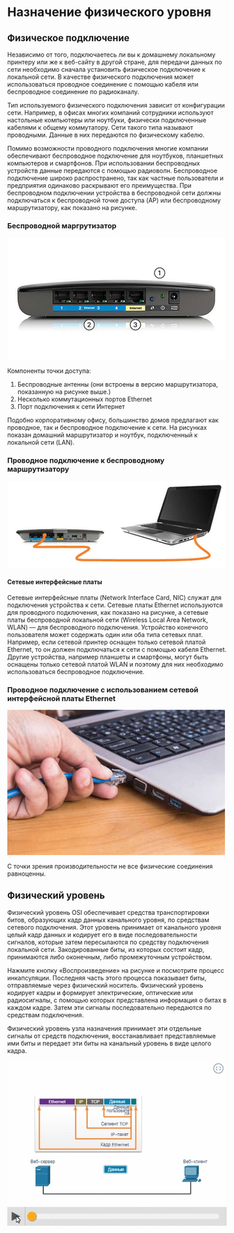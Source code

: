 # Назначение физического уровня

<!-- 4.1.1 -->
## Физическое подключение
Независимо от того, подключаетесь ли вы к домашнему локальному принтеру или же к веб-сайту в другой стране, для передачи данных по сети необходимо сначала установить физическое подключение к локальной сети. В качестве физического подключения может использоваться проводное соединение с помощью кабеля или беспроводное соединение по радиоканалу.

Тип используемого физического подключения зависит от конфигурации сети. Например, в офисах многих компаний сотрудники используют настольные компьютеры или ноутбуки, физически подключенные кабелями к общему коммутатору. Сети такого типа называют проводными. Данные в них передаются по физическому кабелю.

Помимо возможности проводного подключения многие компании обеспечивают беспроводное подключение для ноутбуков, планшетных компьютеров и смартфонов. При использовании беспроводных устройств данные передаются с помощью радиоволн. Беспроводное подключение широко распространено, так как частные пользователи и предприятия одинаково раскрывают его преимущества. При беспроводном подключении устройства в беспроводной сети должны подключаться к беспроводной точке доступа (AP) или беспроводному маршрутизатору, как показано на рисунке.

### Беспроводной маргрутизатор
![](./assets/4.1.1-1.jpg)
<!-- /courses/itn-dl/aeece082-34fa-11eb-ad9a-f74babed41a6/af1ffe72-34fa-11eb-ad9a-f74babed41a6/assets/2dd1e703-1c25-11ea-81a0-ffc2c49b96bc_md.jpg -->
Компоненты точки доступа:

1. Беспроводные антенны (они встроены в версию маршрутизатора, показанную на рисунке выше.)
2. Несколько коммутационных портов Ethernet
3. Порт подключения к сети Интернет


Подобно корпоративному офису, большинство домов предлагают как проводное, так и беспроводное подключение к сети. На рисунках показан домашний маршрутизатор и ноутбук, подключенный к локальной сети (LAN).


### Проводное подключение к беспроводному маршрутизатору
![](./assets/4.1.1-2.jpg)
<!-- /courses/itn-dl/aeece082-34fa-11eb-ad9a-f74babed41a6/af1ffe72-34fa-11eb-ad9a-f74babed41a6/assets/2dd20e11-1c25-11ea-81a0-ffc2c49b96bc_md.jpg -->

#### Сетевые интерфейсные платы

Сетевые интерфейсные платы (Network Interface Card, NIC) служат для подключения устройства к сети. Сетевые платы Ethernet используются для проводного подключения, как показано на рисунке, а сетевые платы беспроводной локальной сети (Wireless Local Area Network, WLAN) — для беспроводного подключения. Устройство конечного пользователя может содержать один или оба типа сетевых плат. Например, если сетевой принтер оснащен только сетевой платой Ethernet, то он должен подключаться к сети с помощью кабеля Ethernet. Другие устройства, например планшеты и смартфоны, могут быть оснащены только сетевой платой WLAN и поэтому для них необходимо использоваться беспроводное подключение.

### Проводное подключение с использованием сетевой интерфейсной платы Ethernet
![](./assets/4.1.1-3.jpg)
<!-- /courses/itn-dl/aeece082-34fa-11eb-ad9a-f74babed41a6/af1ffe72-34fa-11eb-ad9a-f74babed41a6/assets/2dd20e14-1c25-11ea-81a0-ffc2c49b96bc_md.jpg -->

С точки зрения производительности не все физические соединения равноценны.

<!-- 4.1.2-->
## Физический уровень
Физический уровень OSI обеспечивает средства транспортировки битов, образующих кадр данных канального уровня, по средствам сетевого подключения. Этот уровень принимает от канального уровня целый кадр данных и кодирует его в виде последовательности сигналов, которые затем пересылаются по средству подключения локальной сети. Закодированные биты, из которых состоит кадр, принимаются либо оконечным, либо промежуточным устройством.

Нажмите кнопку «Воспроизведение» на рисунке и посмотрите процесс инкапсуляции. Последняя часть этого процесса показывает биты, отправляемые через физический носитель. Физический уровень кодирует кадры и формирует электрические, оптические или радиосигналы, с помощью которых представлена информация о битах в каждом кадре. Затем эти сигналы последовательно передаются по средствам подключения.

Физический уровень узла назначения принимает эти отдельные сигналы от средств подключения, восстанавливает представляемые ими биты и передает эти биты на канальный уровень в виде целого кадра.

![](./assets/4.1.2.gif)